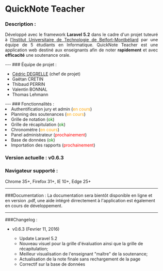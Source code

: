 <h1>QuickNote Teacher</h1>

### Description :
<p align="justify">
Développé avec le framework <b>Laravel 5.2</b> dans le cadre d'un projet tuteuré à <u>l'Institut Universitaire de Technologie de Belfort-Montbéliard</u> par une équipe de 5 étudiants en Informatique. QuickNote Teacher est  une application web destiné aux enseignants afin de noter <b>rapidement</b> et avec <b>efficacité</b> une soutenance orale.
</p>
---
###  Équipe de projet :
<ul>
<li><a href="http://www.viadeo.com/fr/profile/cedric.degrelle">Cédric DEGRELLE</a> (chef de projet)</li>
<li>Gaëtan CRETIN</li>
<li>Thibaud PERRIN</li>
<li>Valentin BONNAL</li>
<li>Thomas Lehmann</li>
</ul>
---
### Fonctionnalités :
<li>Authentification jury et admin (<span style="color:orange">en cours</span>)</li>
<li>Planning des soutenances (<span style="color:orange">en cours</span>)</li> 
<li>Grille de notation (<span style="color:green">ok</span>)</li>
<li>Grille de récapitulation (<span style="color:green">ok</span>)</li>
<li>Chronomètre (<span style="color:orange">en cours</span>)</li>
<li>Panel administrateur (<span style="color:red">prochainement</span>)
<li>Base de données (<span style="color:green">ok</span>)</li>
<li>Importation des rapports (<span style="color:red">prochainement</span>)</li>

### Version actuelle : v0.6.3
### Navigateur supporté :
<p>Chrome 35+, Firefox 31+, IE 10+, Edge 25+</p>

---
###Documentation :
La documentation sera bientôt disponible en ligne et en version .pdf, une aide intégré dirrectement à l'application est également en cours de développement.

---
###Changelog :
<ul>
<li>v0.6.3 (Fevrier 11, 2016)</li>
<ul>
<li>Update Laravel 5.2</li>
<li>Nouveau visuel pour la grille d'évaluation ainsi que la grille de récapitulation;</li>
<li>Meilleur visualisation de l'enseignant "maître" de la soutenance;</li>
<li>Actualisation de la note finale sans rechargement de la page</li>
<li>Correctif sur la base de données </li>
</ul>
</ul>


